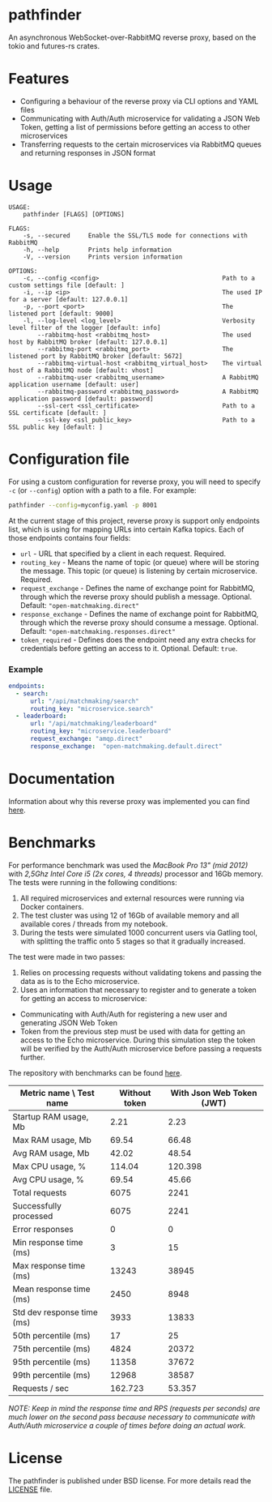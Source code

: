 # pathfinder
An asynchronous WebSocket-over-RabbitMQ reverse proxy, based on the tokio and futures-rs crates.

# Features
- Configuring a behaviour of the reverse proxy via CLI options and YAML files
- Communicating with Auth/Auth microservice for validating a JSON Web Token, getting a list of permissions before getting an access to other microservices
- Transferring requests to the certain microservices via RabbitMQ queues and returning responses in JSON format

# Usage
```
USAGE:
    pathfinder [FLAGS] [OPTIONS]

FLAGS:
    -s, --secured     Enable the SSL/TLS mode for connections with RabbitMQ
    -h, --help        Prints help information
    -V, --version     Prints version information

OPTIONS:
    -c, --config <config>                                  Path to a custom settings file [default: ]
    -i, --ip <ip>                                          The used IP for a server [default: 127.0.0.1]
    -p, --port <port>                                      The listened port [default: 9000]
    -l, --log-level <log_level>                            Verbosity level filter of the logger [default: info]
        --rabbitmq-host <rabbitmq_host>                    The used host by RabbitMQ broker [default: 127.0.0.1]
        --rabbitmq-port <rabbitmq_port>                    The listened port by RabbitMQ broker [default: 5672]
        --rabbitmq-virtual-host <rabbitmq_virtual_host>    The virtual host of a RabbitMQ node [default: vhost]
        --rabbitmq-user <rabbitmq_username>                A RabbitMQ application username [default: user]
        --rabbitmq-password <rabbitmq_password>            A RabbitMQ application password [default: password]
        --ssl-cert <ssl_certificate>                       Path to a SSL certificate [default: ]
        --ssl-key <ssl_public_key>                         Path to a SSL public key [default: ]
```

# Configuration file
For using a custom configuration for reverse proxy, you will need to specify `-c` (or `--config`) option with a path to
a file. For example:
```bash
pathfinder --config=myconfig.yaml -p 8001
```
At the current stage of this project, reverse proxy is support only endpoints list, which is using for mapping URLs into certain Kafka topics.
Each of those endpoints contains four fields:
- `url` - URL that specified by a client in each request. Required.
- `routing_key` - Means the name of topic (or queue) where will be storing the message. This topic (or queue) is listening by certain microservice. Required.
- `request_exchange` - Defines the name of exchange point for RabbitMQ, through which the reverse proxy should publish a message. Optional. Default: `"open-matchmaking.direct"`
- `response_exchange` - Defines the name of exchange point for RabbitMQ, through which the reverse proxy should consume a message. Optional. Default: `"open-matchmaking.responses.direct"`
- `token_required` - Defines does the endpoint need any extra checks for credentials before getting an access to it. Optional. Default: `true`.

### Example
```yaml
endpoints:
  - search:
      url: "/api/matchmaking/search"
      routing_key: "microservice.search"
  - leaderboard:
      url: "/api/matchmaking/leaderboard"
      routing_key: "microservice.leaderboard"
      request_exchange: "amqp.direct"
      response_exchange:  "open-matchmaking.default.direct"
```

# Documentation
Information about why this reverse proxy was implemented you can find [here](https://github.com/OpenMatchmaking/documentation/blob/master/docs/components/reverse-proxy.md#reverse-proxy).

# Benchmarks
For performance benchmark was used the *MacBook Pro 13" (mid 2012)* with *2,5Ghz Intel Core i5 (2x cores, 4 threads)* processor and 16Gb memory. The tests were running in the following conditions:
1. All required microservices and external resources were running via Docker containers.
2. The test cluster was using 12 of 16Gb of available memory and all available cores / threads from my notebook.
3. During the tests were simulated 1000 concurrent users via Gatling tool, with splitting the traffic onto 5 stages so that it gradually increased.

The test were made in two passes:
1. Relies on processing requests without validating tokens and passing the data as is to the Echo microservice.
2. Uses an information that necessary to register and to generate a token for getting an access to microservice:
- Communicating with Auth/Auth for registering a new user and generating JSON Web Token
- Token from the previous step must be used with data for getting an access to the Echo microservice. During this simulation step the token will be verified by the Auth/Auth microservice before passing a requests further.

The repository with benchmarks can be found [here](https://github.com/OpenMatchmaking/bench-pathfinder).

| Metric name \ Test name    | Without token | With Json Web Token (JWT) | 
|----------------------------|---------------|---------------------------| 
| Startup RAM usage, Mb      | 2.21          | 2.23                      |
| Max RAM usage, Mb          | 69.54         | 66.48                     |
| Avg RAM usage, Mb          | 42.02         | 48.54                     |
| Max CPU usage, %           | 114.04        | 120.398                   |
| Avg CPU usage, %           | 69.54         | 45.66                     |
| Total requests             | 6075          | 2241                      |
| Successfully processed     | 6075          | 2241                      |
| Error responses            | 0             | 0                         |
| Min response time (ms)     | 3             | 15                        |
| Max response time (ms)     | 13243         | 38945                     |
| Mean response time (ms)    | 2450          | 8948                      |
| Std dev response time (ms) | 3933          | 13833                     |
| 50th percentile (ms)       | 17            | 25                        |
| 75th percentile (ms)       | 4824          | 20372                     |
| 95th percentile (ms)       | 11358         | 37672                     |
| 99th percentile (ms)       | 12968         | 38587                     |
| Requests / sec             | 162.723       | 53.357                    |

*NOTE: Keep in mind the response time and RPS (requests per seconds) are much lower on the second pass because necessary to communicate with Auth/Auth microservice a couple of times before doing an actual work.*

# License
The pathfinder is published under BSD license. For more details read the [LICENSE](https://github.com/OpenMatchmaking/pathfinder/blob/master/LICENSE) file.
